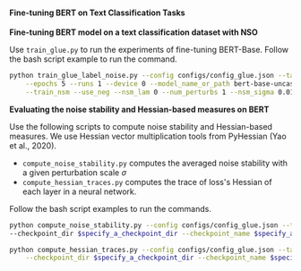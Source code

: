 #### **Fine-tuning BERT on Text Classification Tasks**

**Fine-tuning BERT model on a text classification dataset with NSO**

Use `train_glue.py` to run the experiments of fine-tuning BERT-Base. Follow the bash script example to run the command. 

```bash
python train_glue_label_noise.py --config configs/config_glue.json --task_name mrpc \
    --epochs 5 --runs 1 --device 0 --model_name_or_path bert-base-uncased\
    --train_nsm --use_neg --nsm_lam 0 --num_perturbs 1 --nsm_sigma 0.01
```

**Evaluating the noise stability and Hessian-based measures on BERT**

Use the following scripts to compute noise stability and Hessian-based measures. We use Hessian vector multiplication tools from PyHessian (Yao et al., 2020).

- `compute_noise_stability.py` computes the averaged noise stability with a given perturbation scale $\sigma$
- `compute_hessian_traces.py` computes the trace of loss's Hessian of each layer in a neural network. 

Follow the bash script examples to run the commands. 

```bash
python compute_noise_stability.py --config configs/config_glue.json --task_name mrpc --device 0 \
--checkpoint_dir $specify_a_checkpoint_dir --checkpoint_name $specify_a_checkpoint_name --sample_size 100 --eps $specify_a_noise_scale # such as 0.01

python compute_hessian_traces.py --config configs/config_glue.json --task_name mrpc --device 0 \
    --checkpoint_dir $specify_a_checkpoint_dir --checkpoint_name $specify_a_checkpoint_name --save_name $specify_a_save_filename --sample_size 10
```

